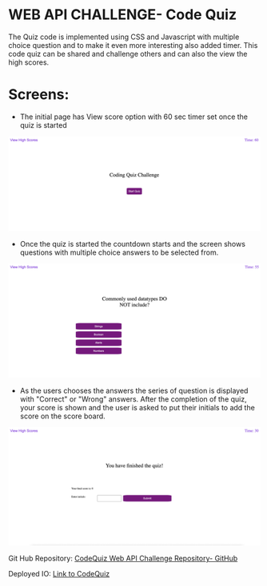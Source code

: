 # WEB API CHALLENGE- Code Quiz
The Quiz code is implemented using CSS and Javascript with multiple choice question and to make it even more interesting also added timer.
This code quiz can be shared and challenge others and can also the view the high scores.

# Screens:
* The initial page has View score option with 60 sec timer set once the quiz is started
<img src="./assets/images/firstscreen.png" alt= "startpage">


* Once the quiz is started the countdown starts and the screen shows questions with multiple choice answers to be selected from.
<img src= "./assets/images/questionswithmultiplechoice.png" alt="multiple choice">

* As the users chooses the answers the series of question is displayed with "Correct" or "Wrong" answers. After the completion of the quiz, your score is shown and the user is asked to put their initials to add the score on the score board.
<img src="./assets/images/initial.png" alt="add name">

Git Hub Repository:
<a href="https://github.com/vinitapp/codeQuiz-Web-API-challenge.git">CodeQuiz Web API Challenge Repository- GitHub </a>

Deployed IO:
<a href="https://vinitapp.github.io/codeQuiz-Web-API-challenge/"> Link to CodeQuiz</a>